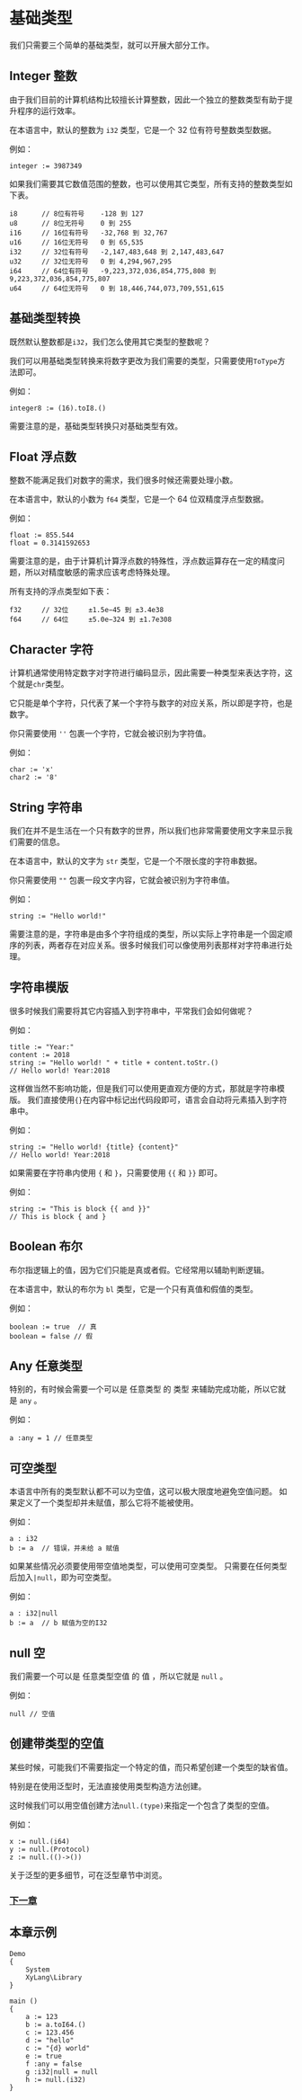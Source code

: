 # 基础类型
我们只需要三个简单的基础类型，就可以开展大部分工作。

## Integer 整数
由于我们目前的计算机结构比较擅长计算整数，因此一个独立的整数类型有助于提升程序的运行效率。

在本语言中，默认的整数为 `i32` 类型，它是一个 32 位有符号整数类型数据。

例如：
```
integer := 3987349
```

如果我们需要其它数值范围的整数，也可以使用其它类型，所有支持的整数类型如下表。
```
i8      // 8位有符号  	-128 到 127
u8      // 8位无符号 	0 到 255
i16     // 16位有符号 	-32,768 到 32,767
u16     // 16位无符号 	0 到 65,535
i32     // 32位有符号 	-2,147,483,648 到 2,147,483,647
u32     // 32位无符号   0 到 4,294,967,295
i64     // 64位有符号   -9,223,372,036,854,775,808 到 9,223,372,036,854,775,807
u64     // 64位无符号   0 到 18,446,744,073,709,551,615
```
## 基础类型转换
既然默认整数都是`i32`，我们怎么使用其它类型的整数呢？

我们可以用基础类型转换来将数字更改为我们需要的类型，只需要使用`ToType`方法即可。

例如：
```
integer8 := (16).toI8.()
```

需要注意的是，基础类型转换只对基础类型有效。

## Float 浮点数  
整数不能满足我们对数字的需求，我们很多时候还需要处理小数。

在本语言中，默认的小数为 `f64` 类型，它是一个 64 位双精度浮点型数据。

例如：
```
float := 855.544
float = 0.3141592653
```

需要注意的是，由于计算机计算浮点数的特殊性，浮点数运算存在一定的精度问题，所以对精度敏感的需求应该考虑特殊处理。

所有支持的浮点类型如下表：
```
f32     // 32位     ±1.5e−45 到 ±3.4e38
f64     // 64位     ±5.0e−324 到 ±1.7e308
```
## Character 字符
计算机通常使用特定数字对字符进行编码显示，因此需要一种类型来表达字符，这个就是`chr`类型。

它只能是单个字符，只代表了某一个字符与数字的对应关系，所以即是字符，也是数字。

你只需要使用 `''` 包裹一个字符，它就会被识别为字符值。

例如：
```
char := 'x'
char2 := '8'
```
## String 字符串  
我们在并不是生活在一个只有数字的世界，所以我们也非常需要使用文字来显示我们需要的信息。

在本语言中，默认的文字为 `str` 类型，它是一个不限长度的字符串数据。

你只需要使用 `""` 包裹一段文字内容，它就会被识别为字符串值。

例如：
```
string := "Hello world!"
```

需要注意的是，字符串是由多个字符组成的类型，所以实际上字符串是一个固定顺序的列表，两者存在对应关系。很多时候我们可以像使用列表那样对字符串进行处理。
## 字符串模版
很多时候我们需要将其它内容插入到字符串中，平常我们会如何做呢？

例如：
```
title := "Year:"
content := 2018
string := "Hello world! " + title + content.toStr.()
// Hello world! Year:2018
```

这样做当然不影响功能，但是我们可以使用更直观方便的方式，那就是字符串模版。
我们直接使用`{}`在内容中标记出代码段即可，语言会自动将元素插入到字符串中。

例如：
```
string := "Hello world! {title} {content}"
// Hello world! Year:2018 
```

如果需要在字符串内使用 `{` 和 `}`，只需要使用 `{{` 和 `}}` 即可。

例如：
```
string := "This is block {{ and }}"
// This is block { and }
```
## Boolean 布尔  
布尔指逻辑上的值，因为它们只能是真或者假。它经常用以辅助判断逻辑。

在本语言中，默认的布尔为 `bl` 类型，它是一个只有真值和假值的类型。

例如：
```
boolean := true  // 真  
boolean = false // 假  
```
## Any 任意类型  
特别的，有时候会需要一个可以是 任意类型 的 类型 来辅助完成功能，所以它就是 `any` 。

例如：
```
a :any = 1 // 任意类型
```
## 可空类型
本语言中所有的类型默认都不可以为空值，这可以极大限度地避免空值问题。
如果定义了一个类型却并未赋值，那么它将不能被使用。

例如：
```
a : i32
b := a  // 错误，并未给 a 赋值
```

如果某些情况必须要使用带空值地类型，可以使用可空类型。
只需要在任何类型后加入`|null`，即为可空类型。

例如：
```
a : i32|null
b := a  // b 赋值为空的I32
```

## null 空 
我们需要一个可以是 任意类型空值 的 值 ，所以它就是 `null` 。

例如：
```
null // 空值
```
## 创建带类型的空值
某些时候，可能我们不需要指定一个特定的值，而只希望创建一个类型的缺省值。

特别是在使用泛型时，无法直接使用类型构造方法创建。

这时候我们可以用空值创建方法`null.(type)`来指定一个包含了类型的空值。

例如：
```
x := null.(i64)
y := null.(Protocol)
z := null.(()->())
```
关于泛型的更多细节，可在泛型章节中浏览。

### [下一章](操作符.md)

## 本章示例
```
Demo
{
    System
    XyLang\Library
}

main ()
{
    a := 123
    b := a.toI64.()
    c := 123.456
    d := "hello"
    c := "{d} world"
    e := true
    f :any = false
    g :i32|null = null
    h := null.(i32) 
}
```